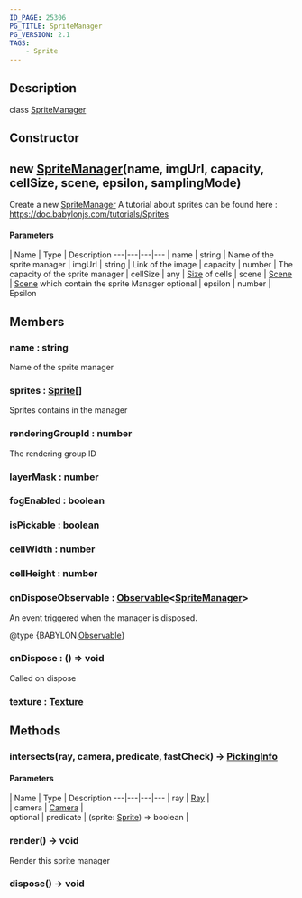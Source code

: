 ```yaml
---
ID_PAGE: 25306
PG_TITLE: SpriteManager
PG_VERSION: 2.1
TAGS:
    - Sprite
---
```

## Description

class [SpriteManager](/classes/3.0/SpriteManager)



## Constructor

## new [SpriteManager](/classes/3.0/SpriteManager)(name, imgUrl, capacity, cellSize, scene, epsilon, samplingMode)

Create a new [SpriteManager](/classes/3.0/SpriteManager)
A tutorial about sprites can be found here : https://doc.babylonjs.com/tutorials/Sprites

#### Parameters
 | Name | Type | Description
---|---|---|---
 | name | string |      Name of the sprite manager
 | imgUrl | string |      Link of the image
 | capacity | number |      The capacity of the sprite manager
 | cellSize | any |      [Size](/classes/3.0/Size) of cells
 | scene | [Scene](/classes/3.0/Scene) |      [Scene](/classes/3.0/Scene) which contain the sprite Manager
optional | epsilon | number |      Epsilon
## Members

### name : string

Name of the sprite manager

### sprites : [Sprite](/classes/3.0/Sprite)[]

Sprites contains in the manager

### renderingGroupId : number

The rendering group ID

### layerMask : number



### fogEnabled : boolean



### isPickable : boolean



### cellWidth : number



### cellHeight : number



### onDisposeObservable : [Observable](/classes/3.0/Observable)&lt;[SpriteManager](/classes/3.0/SpriteManager)&gt;

An event triggered when the manager is disposed.

@type {BABYLON.[Observable](/classes/3.0/Observable)}

### onDispose : () =&gt; void

Called on dispose

### texture : [Texture](/classes/3.0/Texture)



## Methods

### intersects(ray, camera, predicate, fastCheck) &rarr; [PickingInfo](/classes/3.0/PickingInfo)



#### Parameters
 | Name | Type | Description
---|---|---|---
 | ray | [Ray](/classes/3.0/Ray) |    
 | camera | [Camera](/classes/3.0/Camera) |    
optional | predicate | (sprite: [Sprite](/classes/3.0/Sprite)) =&gt; boolean |    
### render() &rarr; void

Render this sprite manager
### dispose() &rarr; void


